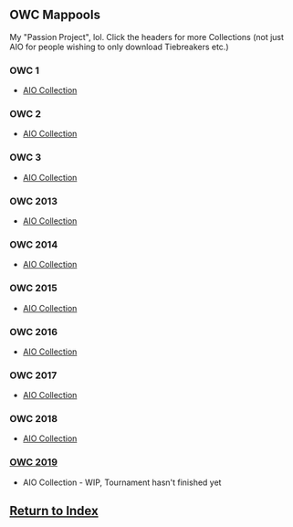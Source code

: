 ## OWC Mappools
My "Passion Project", lol. Click the headers for more Collections (not just AIO for people wishing to only download Tiebreakers etc.)

### OWC 1
  * [AIO Collection]()
  
### OWC 2
  * [AIO Collection]()
  
### OWC 3
  * [AIO Collection]()
  
### OWC 2013
  * [AIO Collection]()
  
### OWC 2014 
  * [AIO Collection]()
  
### OWC 2015
  * [AIO Collection]()
  
### OWC 2016
  * [AIO Collection]()
  
### OWC 2017
  * [AIO Collection]()
  
### OWC 2018
  * [AIO Collection]()
  
### [OWC 2019](https://aidan-kerr.github.io/osu-mappools/owc2019)
  * AIO Collection - WIP, Tournament hasn't finished yet

  
## [Return to Index](https://aidan-kerr.github.io/osu-mappools) 
